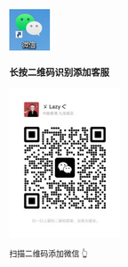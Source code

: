 <DOCTYPE html>
<html>
<body>
  <img src="1.jpg" ><h3>长按二维码识别添加客服</h3></img>
  <img src="2.jpg" alt="微信二维码"></img>
  <p>扫描二维码添加微信 👆</p>
</body>
</html>
